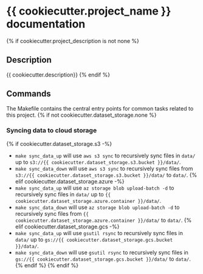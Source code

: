 # {{ cookiecutter.project_name }} documentation
{% if cookiecutter.project_description is not none %}
## Description

{{ cookiecutter.description}}
{% endif %}
## Commands

The Makefile contains the central entry points for common tasks related to this project.
{% if not cookiecutter.dataset_storage.none %}
### Syncing data to cloud storage

{% if cookiecutter.dataset_storage.s3 -%}
* `make sync_data_up` will use `aws s3 sync` to recursively sync files in `data/` up to `s3://{{ cookiecutter.dataset_storage.s3.bucket }}/data/`.
* `make sync_data_down` will use `aws s3 sync` to recursively sync files from `s3://{{ cookiecutter.dataset_storage.s3.bucket }}/data/` to `data/`.
{% elif cookiecutter.dataset_storage.azure -%}
* `make sync_data_up` will use `az storage blob upload-batch -d` to recursively sync files in `data/` up to `{{ cookiecutter.dataset_storage.azure.container }}/data/`.
* `make sync_data_down` will use `az storage blob upload-batch -d` to recursively sync files from `{{ cookiecutter.dataset_storage.azure.container }}/data/` to `data/`.
{% elif cookiecutter.dataset_storage.gcs -%}
* `make sync_data_up` will use `gsutil rsync` to recursively sync files in `data/` up to `gs://{{ cookiecutter.dataset_storage.gcs.bucket }}/data/`.
* `make sync_data_down` will use `gsutil rsync` to recursively sync files in `gs://{{ cookiecutter.dataset_storage.gcs.bucket }}/data/` to `data/`.
{% endif %}
{% endif %}
